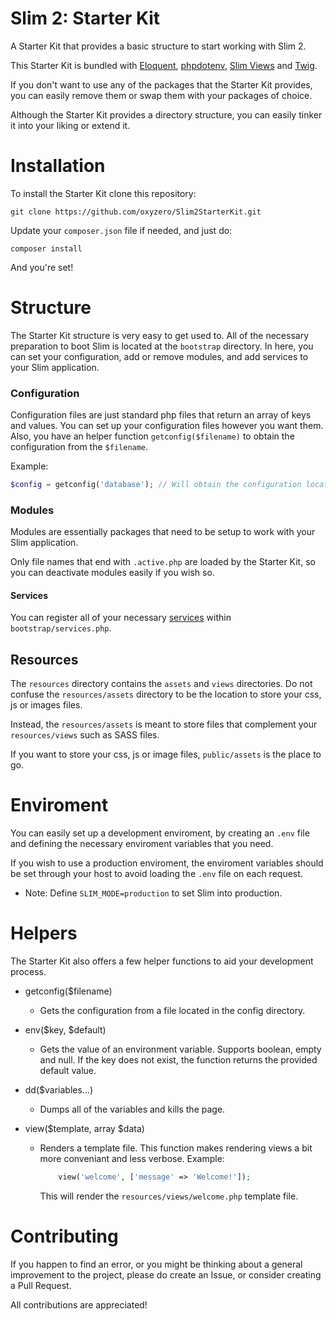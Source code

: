# Slim 2: Starter Kit

A Starter Kit that provides a basic structure to start working with Slim 2.

This Starter Kit is bundled with [Eloquent](), [phpdotenv](), [Slim Views]() and [Twig]().

If you don't want to use any of the packages that the Starter Kit provides, you can easily remove them or swap them with your packages of choice.

Although the Starter Kit provides a directory structure, you can easily tinker it into your liking or extend it.

# Installation

To install the Starter Kit clone this repository:

```
git clone https://github.com/oxyzero/Slim2StarterKit.git
```

Update your `composer.json` file if needed, and just do:

```
composer install
```

And you're set!

# Structure

The Starter Kit structure is very easy to get used to. All of the necessary preparation to boot Slim is located at the `bootstrap` directory. In here, you can set your configuration, add or remove modules, and add services to your Slim application.

### Configuration

Configuration files are just standard php files that return an array of keys and values. You can set up your configuration files however you want them. Also, you have an helper function `getconfig($filename)` to obtain the configuration from the `$filename`.

Example:

```php
$config = getconfig('database'); // Will obtain the configuration located in: bootstrap/config/database.php
```

### Modules

Modules are essentially packages that need to be setup to work with your Slim application.

Only file names that end with  `.active.php` are loaded by the Starter Kit, so you can deactivate modules easily if you wish so.

#### Services

You can register all of your necessary [services](http://docs.slimframework.com/di/overview/) within `bootstrap/services.php`.

## Resources

The `resources` directory contains the `assets` and `views` directories. Do not confuse the `resources/assets` directory to be the location to store your css, js or images files.

Instead, the `resources/assets` is meant to store files that complement your `resources/views` such as SASS files.

If you want to store your css, js or image files, `public/assets` is the place to go.

# Enviroment

You can easily set up a development enviroment, by creating an `.env` file and defining the necessary enviroment variables that you need.

If you wish to use a production enviroment, the enviroment variables should be set through your host to avoid loading the `.env` file on each request.

* Note: Define `SLIM_MODE=production` to set Slim into production.

# Helpers

The Starter Kit also offers a few helper functions to aid your development process.

+ getconfig($filename)
    + Gets the configuration from a file located in the config directory.

+ env($key, $default)
    + Gets the value of an environment variable. Supports boolean, empty and null.
        If the key does not exist, the function returns the provided default value.

+ dd($variables...)
    + Dumps all of the variables and kills the page.

+ view($template, array $data)
    + Renders a template file. This function makes rendering views a bit more conveniant and less verbose. Example:

        ```php
            view('welcome', ['message' => 'Welcome!']);
        ```

        This will render the `resources/views/welcome.php` template file.

# Contributing

If you happen to find an error, or you might be thinking about a general improvement to the project, please do create an Issue, or consider creating a Pull Request.

All contributions are appreciated!
